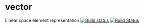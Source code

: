 # vector
Linear space element representation
[![Build status](https://ci.appveyor.com/api/projects/status/ssqe9gegc30xjffy/branch/new?svg=true)](https://ci.appveyor.com/project/elenapunt/vector/branch/new)
[![Build Status](https://travis-ci.org/elenapunt/vector.svg?branch=new)](https://travis-ci.org/elenapunt/vector)